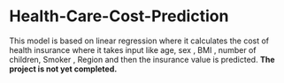 # Health-Care-Cost-Prediction
This model is based on linear regression where it calculates the cost of health insurance where it takes input like age, sex , BMI , number of children, Smoker , Region and then the insurance value is predicted.
**The project is not yet completed.**

